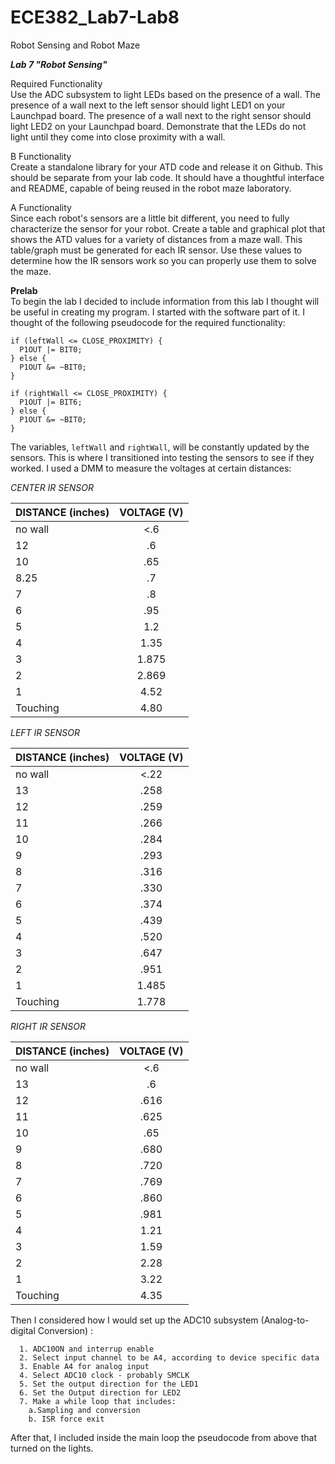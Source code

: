 ECE382_Lab7-Lab8
================

Robot Sensing and Robot Maze


__*Lab 7 "Robot Sensing"*__


Required Functionality  
Use the ADC subsystem to light LEDs based on the presence of a wall. The presence of a wall next to the left sensor should light LED1 on your Launchpad board. The presence of a wall next to the right sensor should light LED2 on your Launchpad board. Demonstrate that the LEDs do not light until they come into close proximity with a wall.

B Functionality  
Create a standalone library for your ATD code and release it on Github. This should be separate from your lab code. It should have a thoughtful interface and README, capable of being reused in the robot maze laboratory.

A Functionality  
Since each robot's sensors are a little bit different, you need to fully characterize the sensor for your robot. Create a table and graphical plot that shows the ATD values for a variety of distances from a maze wall. This table/graph must be generated for each IR sensor. Use these values to determine how the IR sensors work so you can properly use them to solve the maze.


__Prelab__  
To begin the lab I decided to include information from this lab I thought will be useful in creating my program. I started with the software part of it. I thought of the following pseudocode for the required functionality:

    if (leftWall <= CLOSE_PROXIMITY) {
      P1OUT |= BIT0;
    } else {
      P1OUT &= ~BIT0;
    }
      
    if (rightWall <= CLOSE_PROXIMITY) {
      P1OUT |= BIT6;
    } else {
      P1OUT &= ~BIT0;
    }

The variables, `leftWall` and `rightWall`, will be constantly updated by the sensors. This is where I transitioned into testing the sensors to see if they worked. I used a DMM to measure the voltages at certain distances:

*CENTER IR SENSOR* 

|DISTANCE (inches)|VOLTAGE (V)|
|:----|:-----:|
|no wall|<.6|
|12|.6|
|10|.65|
|8.25|.7|
|7|.8|
|6|.95|
|5|1.2|
|4|1.35|
|3|1.875|
|2|2.869|
|1|4.52|
|Touching|4.80|

*LEFT IR SENSOR*

|DISTANCE (inches)|VOLTAGE (V)|
|:----|:-----:|
|no wall|<.22|
|13|.258|
|12|.259|
|11|.266|
|10|.284|
|9|.293|
|8|.316|
|7|.330|
|6|.374|
|5|.439|
|4|.520|
|3|.647|
|2|.951|
|1|1.485|
|Touching|1.778|

*RIGHT IR SENSOR*

|DISTANCE (inches)|VOLTAGE (V)|
|:----|:-----:|
|no wall|<.6|
|13|.6|
|12|.616|
|11|.625|
|10|.65|
|9|.680|
|8|.720|
|7|.769|
|6|.860|
|5|.981|
|4|1.21|
|3|1.59|
|2|2.28|
|1|3.22|
|Touching|4.35|


Then I considered how I would set up the ADC10 subsystem (Analog-to-digital Conversion) :

      1. ADC10ON and interrup enable
      2. Select input channel to be A4, according to device specific data
      3. Enable A4 for analog input
      4. Select ADC10 clock - probably SMCLK
      5. Set the output direction for the LED1
      6. Set the Output direction for LED2
      7. Make a while loop that includes:
        a.Sampling and conversion
        b. ISR force exit

After that, I included inside the main loop the pseudocode from above that turned on the lights. 


